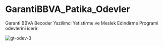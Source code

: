 # GarantiBBVA_Patika_Odevler
 Garanti BBVA Becoder Yazilimci Yetistirme ve Meslek Edindirme Programi odevlerini icerir. 

![gt-odev-3](https://github.com/irem-yigit/GarantiBBVA_Patika_Odevler/assets/51033713/c3e39017-a564-49ee-83a0-5b861a2d3ffd)

